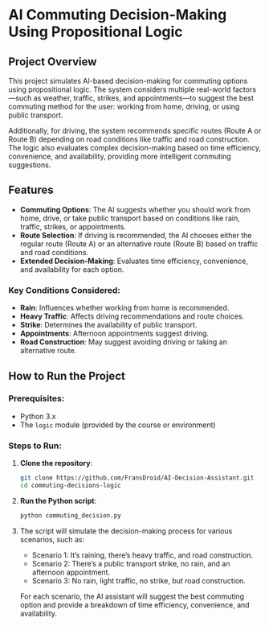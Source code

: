 # AI Commuting Decision-Making Using Propositional Logic

## Project Overview

This project simulates AI-based decision-making for commuting options using propositional logic. The system considers multiple real-world factors—such as weather, traffic, strikes, and appointments—to suggest the best commuting method for the user: working from home, driving, or using public transport.

Additionally, for driving, the system recommends specific routes (Route A or Route B) depending on road conditions like traffic and road construction. The logic also evaluates complex decision-making based on time efficiency, convenience, and availability, providing more intelligent commuting suggestions.

## Features

- **Commuting Options**: The AI suggests whether you should work from home, drive, or take public transport based on conditions like rain, traffic, strikes, or appointments.
- **Route Selection**: If driving is recommended, the AI chooses either the regular route (Route A) or an alternative route (Route B) based on traffic and road conditions.
- **Extended Decision-Making**: Evaluates time efficiency, convenience, and availability for each option.

### Key Conditions Considered:

- **Rain**: Influences whether working from home is recommended.
- **Heavy Traffic**: Affects driving recommendations and route choices.
- **Strike**: Determines the availability of public transport.
- **Appointments**: Afternoon appointments suggest driving.
- **Road Construction**: May suggest avoiding driving or taking an alternative route.

## How to Run the Project

### Prerequisites:

- Python 3.x
- The `logic` module (provided by the course or environment)

### Steps to Run:

1. **Clone the repository**:

   ```bash
   git clone https://github.com/FransDroid/AI-Decision-Assistant.git
   cd commuting-decisions-logic
   ```

2. **Run the Python script**:

   ```bash
   python commuting_decision.py
   ```

3. The script will simulate the decision-making process for various scenarios, such as:

   - Scenario 1: It’s raining, there’s heavy traffic, and road construction.
   - Scenario 2: There’s a public transport strike, no rain, and an afternoon appointment.
   - Scenario 3: No rain, light traffic, no strike, but road construction.

   For each scenario, the AI assistant will suggest the best commuting option and provide a breakdown of time efficiency, convenience, and availability.
